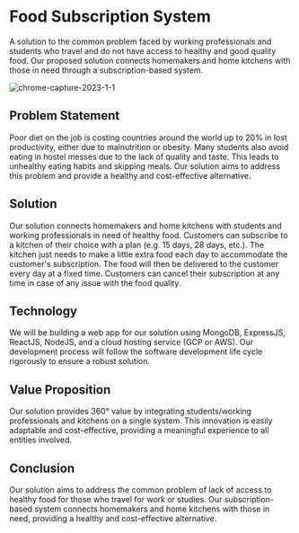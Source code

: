# Food Subscription System
A solution to the common problem faced by working professionals and students who travel and do not have access to healthy and good quality food. Our proposed solution connects homemakers and home kitchens with those in need through a subscription-based system.

![chrome-capture-2023-1-1](https://user-images.githubusercontent.com/81856196/215974167-21d05a9c-b002-42d3-a61e-6cd60d852c5a.gif)

## Problem Statement
Poor diet on the job is costing countries around the world up to 20% in lost productivity, either due to malnutrition or obesity. Many students also avoid eating in hostel messes due to the lack of quality and taste. This leads to unhealthy eating habits and skipping meals. Our solution aims to address this problem and provide a healthy and cost-effective alternative.

## Solution
Our solution connects homemakers and home kitchens with students and working professionals in need of healthy food. Customers can subscribe to a kitchen of their choice with a plan (e.g. 15 days, 28 days, etc.). The kitchen just needs to make a little extra food each day to accommodate the customer's subscription. The food will then be delivered to the customer every day at a fixed time. Customers can cancel their subscription at any time in case of any issue with the food quality.

## Technology
We will be building a web app for our solution using MongoDB, ExpressJS, ReactJS, NodeJS, and a cloud hosting service (GCP or AWS). Our development process will follow the software development life cycle rigorously to ensure a robust solution.

## Value Proposition
Our solution provides 360° value by integrating students/working professionals and kitchens on a single system. This innovation is easily adaptable and cost-effective, providing a meaningful experience to all entities involved.

## Conclusion
Our solution aims to address the common problem of lack of access to healthy food for those who travel for work or studies. Our subscription-based system connects homemakers and home kitchens with those in need, providing a healthy and cost-effective alternative.